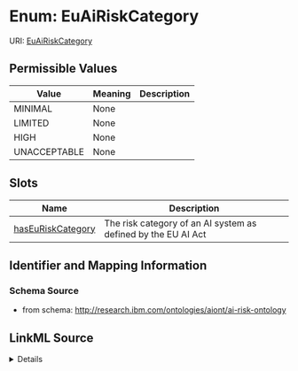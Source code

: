 # Enum: EuAiRiskCategory



URI: [EuAiRiskCategory](EuAiRiskCategory.md)

## Permissible Values

| Value | Meaning | Description |
| --- | --- | --- |
| MINIMAL | None |  |
| LIMITED | None |  |
| HIGH | None |  |
| UNACCEPTABLE | None |  |




## Slots

| Name | Description |
| ---  | --- |
| [hasEuRiskCategory](hasEuRiskCategory.md) | The risk category of an AI system as defined by the EU AI Act |






## Identifier and Mapping Information







### Schema Source


* from schema: http://research.ibm.com/ontologies/aiont/ai-risk-ontology






## LinkML Source

<details>
```yaml
name: EuAiRiskCategory
from_schema: http://research.ibm.com/ontologies/aiont/ai-risk-ontology
rank: 1000
permissible_values:
  MINIMAL:
    text: MINIMAL
  LIMITED:
    text: LIMITED
  HIGH:
    text: HIGH
  UNACCEPTABLE:
    text: UNACCEPTABLE

```
</details>
